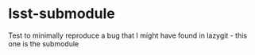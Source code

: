 # lsst-submodule
Test to minimally reproduce a bug that I might have found in lazygit - this one is the submodule
